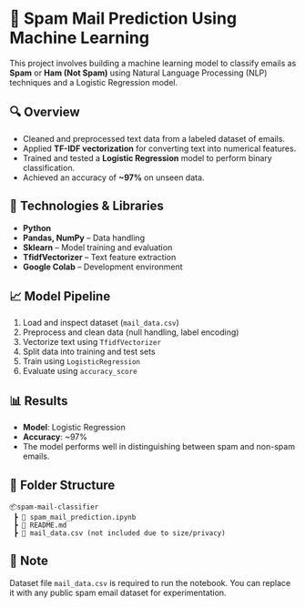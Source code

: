 # 📧 Spam Mail Prediction Using Machine Learning

This project involves building a machine learning model to classify emails as **Spam** or **Ham (Not Spam)** using Natural Language Processing (NLP) techniques and a Logistic Regression model.

## 🔍 Overview
- Cleaned and preprocessed text data from a labeled dataset of emails.
- Applied **TF-IDF vectorization** for converting text into numerical features.
- Trained and tested a **Logistic Regression** model to perform binary classification.
- Achieved an accuracy of **~97%** on unseen data.

## 🧠 Technologies & Libraries
- **Python**
- **Pandas, NumPy** – Data handling
- **Sklearn** – Model training and evaluation
- **TfidfVectorizer** – Text feature extraction
- **Google Colab** – Development environment

## 📈 Model Pipeline
1. Load and inspect dataset (`mail_data.csv`)
2. Preprocess and clean data (null handling, label encoding)
3. Vectorize text using `TfidfVectorizer`
4. Split data into training and test sets
5. Train using `LogisticRegression`
6. Evaluate using `accuracy_score`

## 📊 Results
- **Model**: Logistic Regression
- **Accuracy**: ~97%
- The model performs well in distinguishing between spam and non-spam emails.

## 📁 Folder Structure
```
📦spam-mail-classifier
 ┣ 📜 spam_mail_prediction.ipynb
 ┣ 📜 README.md
 ┣ 📜 mail_data.csv (not included due to size/privacy)
```

## 📄 Note
Dataset file `mail_data.csv` is required to run the notebook. You can replace it with any public spam email dataset for experimentation.
